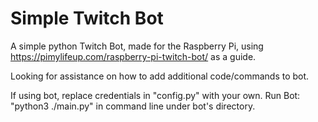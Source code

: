 # Simple Twitch Bot
 A simple python Twitch Bot, made for the Raspberry Pi, using https://pimylifeup.com/raspberry-pi-twitch-bot/ as a guide.
 
 Looking for assistance on how to add additional code/commands to bot. 
 
If using bot, replace credentials in "config.py" with your own. 
Run Bot: "python3 ./main.py" in command line under bot's directory.
